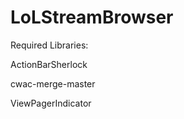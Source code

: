 LoLStreamBrowser
================

Required Libraries:

ActionBarSherlock

cwac-merge-master

ViewPagerIndicator
